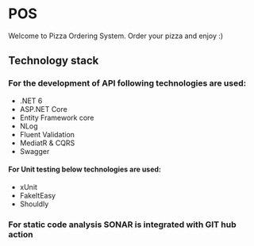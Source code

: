 # POS

Welcome to Pizza Ordering System. Order your pizza and enjoy :)

## Technology stack

### For the development of API following technologies are used:
- .NET 6
- ASP.NET Core
- Entity Framework core
- NLog
- Fluent Validation
- MediatR & CQRS
- Swagger

#### For Unit testing below technologies are used:
- xUnit
- FakeItEasy
- Shouldly

### For static code analysis SONAR is integrated with GIT hub action

